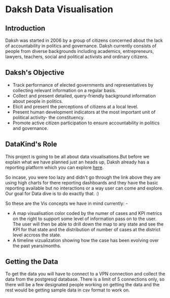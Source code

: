 # Daksh Data Visualisation

## Introduction
Daksh was started in 2006 by a group of citizens concerned about the lack of accountability in politics and governance. Daksh currently consists of people from diverse backgrounds including academics, entrepreneurs, lawyers, teachers, social and political activists and ordinary citizens.

## Daksh's Objective
- Track performance of elected governments and representatives by collecting relevant information on a regular basis.
- Collect and present detailed, query-friendly background information about people in politics.
- Elicit and present the perceptions of citizens at a local level.
- Present human development indicators at the most important unit of political activity- the constituency.
- Promote active citizen participation to ensure accountability in politics and governance.

## DataKind's Role
This project is going to be all about data visualisations.But before we explain what we have planned just an heads up, Daksh already has a reporting platform which you can explore [here](http://zynata.com/base/src/index.html#/access/signin?portal=dakshlegal.in).

So incase, you were too lazy and didn't go through the link above they are using high charts for there reporting dashboards
and they have the basic reporting available but no interactions or a way user can come and explore.
Our goal for Data dive is to do exactly that. :)

So these are the Vis concepts we have in mind currently: - 
- A map visualisation color coded by the numer of cases and KPI metrics  on the right to support some level of information
  pass on to the user. The user will then be able to drill down the map to any state and see the KPI for that state and the
  distribution of number of cases at the district level accross the state.
- A timeline vizualization showing how the case has been evolving over the past years/months.

## Getting the Data
To get the data you will have to connect to a VPN connection and collect the data from the postgresql database. There is a limit of 5 connections only, so there will be a few designated people working on getting the data and the rest would be
getting sample data in csv format to work on.

